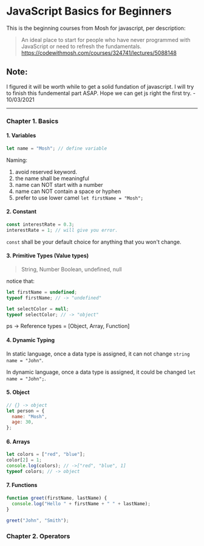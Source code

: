 # JavaScript Basics for Beginners

This is the beginning courses from Mosh for javascript, per description:

> An ideal place to start for people who have never programmed with JavaScript or need to refresh the fundamentals.
> https://codewithmosh.com/courses/324741/lectures/5088148

## Note:

I figured it will be worth while to get a solid fundation of javascript.
I will try to finish this fundemental part ASAP. Hope we can get js right the first try. - 10/03/2021

---

### Chapter 1. Basics

#### 1. Variables

```js
let name = "Mosh"; // define variable
```

Naming:

1. avoid reserved keyword.
2. the name shall be meaningful
3. name can NOT start with a number
4. name can NOT contain a space or hyphen
5. prefer to use lower camel `let firstName = "Mosh";`

#### 2. Constant

```js
const interestRate = 0.3;
interestRate = 1; // will give you error.
```

`const` shall be your default choice for anything that you won't change.

#### 3. Primitive Types (Value types)

> String, Number Boolean, undefined, null

notice that:

```js
let firstName = undefined;
typeof firstName; // -> "undefined"

let selectColor = null;
typeof selectColor; // -> "object"
```

ps -> Reference types = [Object, Array, Function]

#### 4. Dynamic Typing

In static language, once a data type is assigned, it can not change `string name = "John"`.

In dynamic language, once a data type is assigned, it could be changed `let name = "John";`.

#### 5. Object

```js
// {} -> object
let person = {
  name: "Mosh",
  age: 30,
};
```

#### 6. Arrays

```js
let colors = ["red", "blue"];
color[2] = 1;
console.log(colors); // ->["red", "blue", 1]
typeof colors; // -> object
```

#### 7. Functions

```js
function greet(firstName, lastName) {
  console.log("Hello " + firstName + " " + lastName);
}

greet("John", "Smith");
```

### Chapter 2. Operators
